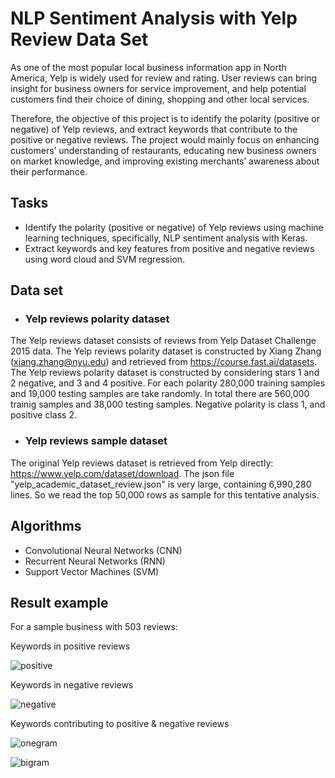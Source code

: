 # NLP Sentiment Analysis with Yelp Review Data Set

As one of the most popular local business information app in North America, Yelp is widely used for review and rating. User reviews can bring insight for business owners for service improvement, and help potential customers find their choice of dining, shopping and other local services.

Therefore, the objective of this project is to identify the polarity (positive or negative) of Yelp reviews, and extract keywords that contribute to the positive or negative reviews. The project would mainly focus on enhancing customers’ understanding of restaurants, educating new business owners on market knowledge, and improving existing merchants’ awareness about their performance.

## Tasks

- Identify the polarity (positive or negative) of Yelp reviews using machine learning techniques, specifically, NLP sentiment analysis with Keras.
- Extract keywords and key features from positive and negative reviews using word cloud and SVM regression.

## Data set
- ### Yelp reviews polarity dataset

The Yelp reviews dataset consists of reviews from Yelp Dataset Challenge 2015 data. The Yelp reviews polarity dataset is constructed by Xiang Zhang (xiang.zhang@nyu.edu) and retrieved from https://course.fast.ai/datasets. The Yelp reviews polarity dataset is constructed by considering stars 1 and 2 negative, and 3 and 4 positive. For each polarity 280,000 training samples and 19,000 testing samples are take randomly. In total there are 560,000 trainig samples and 38,000 testing samples. Negative polarity is class 1, and positive class 2.

- ### Yelp reviews sample dataset

The original Yelp reviews dataset is retrieved from Yelp directly: https://www.yelp.com/dataset/download. The json file "yelp_academic_dataset_review.json" is very large, containing 6,990,280 lines. So we read the top 50,000 rows as sample for this tentative analysis.

## Algorithms

- Convolutional Neural Networks (CNN)
- Recurrent Neural Networks (RNN)
- Support Vector Machines (SVM)

## Result example

For a sample business with 503 reviews:

Keywords in positive reviews

![positive](https://user-images.githubusercontent.com/38342639/156823153-0765e740-1a08-4255-b922-0f8da993ebc7.png)

Keywords in negative reviews

![negative](https://user-images.githubusercontent.com/38342639/156823224-c426c293-c8ff-48ee-9141-8b45fb215d47.png)

Keywords contributing to positive & negative reviews

![onegram](https://user-images.githubusercontent.com/38342639/156823379-fba7acd9-6d44-4cf1-9137-c79be48d47d3.png)

![bigram](https://user-images.githubusercontent.com/38342639/156823251-41e48443-352b-4b63-8139-47c162cdc52d.png)

